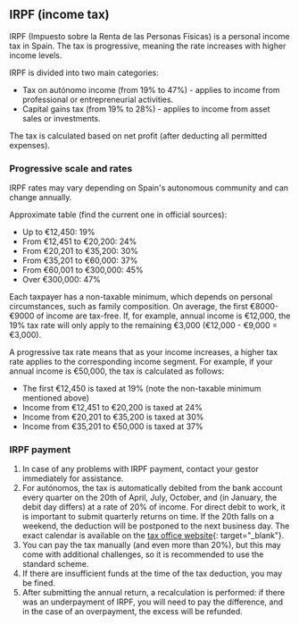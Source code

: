 ## IRPF (income tax)

IRPF (Impuesto sobre la Renta de las Personas Físicas) is a personal income tax in Spain. The tax is progressive,
meaning the rate increases with higher income levels.

IRPF is divided into two main categories:

- Tax on autónomo income (from 19% to 47%) - applies to income from professional or entrepreneurial activities.
- Capital gains tax (from 19% to 28%) - applies to income from asset sales or investments.

The tax is calculated based on net profit (after deducting all permitted expenses).

### Progressive scale and rates

IRPF rates may vary depending on Spain's autonomous community and can change annually.

Approximate table (find the current one in official sources):

- Up to €12,450: 19%
- From €12,451 to €20,200: 24%
- From €20,201 to €35,200: 30%
- From €35,201 to €60,000: 37%
- From €60,001 to €300,000: 45%
- Over €300,000: 47%

Each taxpayer has a non-taxable minimum, which depends on personal circumstances, such as family composition. On
average, the first €8000-€9000 of income are tax-free. If, for example, annual income is €12,000, the 19% tax rate
will only apply to the remaining €3,000 (€12,000 - €9,000 = €3,000).

A progressive tax rate means that as your income increases, a higher tax rate applies to the corresponding income
segment. For example, if your annual income is €50,000, the tax is calculated as follows:

- The first €12,450 is taxed at 19% (note the non-taxable minimum mentioned above)
- Income from €12,451 to €20,200 is taxed at 24%
- Income from €20,201 to €35,200 is taxed at 30%
- Income from €35,201 to €50,000 is taxed at 37%

### IRPF payment

1. In case of any problems with IRPF payment, contact your gestor immediately for assistance.
2. For autónomos, the tax is automatically debited from the bank account every quarter on the 20th of April, July,
   October, and (in January, the debit day differs) at a rate of 20% of income. For direct debit to work, it is
   important to submit quarterly returns on time. If the 20th falls on a weekend, the deduction will be postponed to the
   next business day. The exact calendar is available on
   the [tax office website](https://sede.agenciatributaria.gob.es/Sede/Bibl_virtual/folletos/calendario_contribuyente.shtml){:
   target="_blank"}.
3. You can pay the tax manually (and even more than 20%), but this may come with additional challenges, so it is
   recommended to use the standard scheme.
4. If there are insufficient funds at the time of the tax deduction, you may be fined.
5. After submitting the annual return, a recalculation is performed: if there was an underpayment of IRPF, you will need
   to pay the difference, and in the case of an overpayment, the excess will be refunded.
